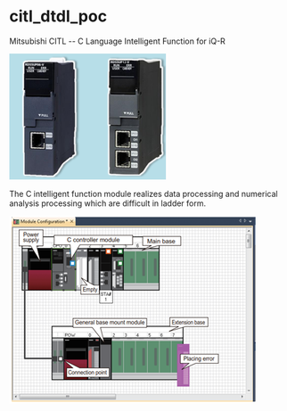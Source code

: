# citl_dtdl_poc
Mitsubishi CITL -- C Language Intelligent Function for iQ-R 

![MELCO C Language Intelligent Function Module](images/rd55up12v.png)

The C intelligent function module realizes data processing and numerical analysis processing which are difficult in ladder form.


![MELCO Module Configuration Diagram](images/MELCO_ModuleCOnfiguration.png)


